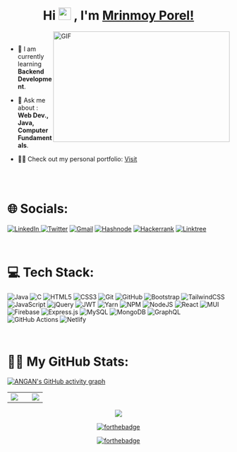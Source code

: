 <div>
    <h1 align="center">
        Hi <img src="https://media.giphy.com/media/hvRJCLFzcasrR4ia7z/giphy.gif" width="28"> ,
        I'm <a href="https://www.linkedin.com/in/mrinnnmoy/" target="_blank"> Mrinmoy Porel!</a>
    </h1>
</div>

<img align="right" alt="GIF" src="https://camo.githubusercontent.com/5ddf73ad3a205111cf8c686f687fc216c2946a75005718c8da5b837ad9de78c9/68747470733a2f2f7468756d62732e6766796361742e636f6d2f4576696c4e657874446576696c666973682d736d616c6c2e676966" width="400px" height="250" />

<br>

- 🌱 I am currently learning **Backend Development**.

- 💬 Ask me about : **Web Dev., Java, Computer Fundamentals**.

- 👨‍💻 Check out my personal portfolio: <a href="https://mrinnnmoy.netlify.app" target="_blank">Visit</a>

<br>
<br>

# 🌐 Socials:

<a href="https://www.linkedin.com/in/mrinnnmoy/" target="_blank"> ![LinkedIn](https://img.shields.io/badge/linkedin-%230077B5.svg?style=for-the-badge&logo=linkedin&logoColor=white) </a>
<a href="http://twitter.com/mrinnnmoy" target="_blank">![Twitter](https://img.shields.io/badge/Twitter-%231DA1F2.svg?style=for-the-badge&logo=Twitter&logoColor=white)</a>
<a href="mailto:mrinmoy202000@gmail.com" target="_blank">![Gmail](https://img.shields.io/badge/Gmail-D14836?style=for-the-badge&logo=gmail&logoColor=white)</a>
<a href="https://mrinnnmoy.hashnode.dev/" target="_blank">![Hashnode](https://img.shields.io/badge/Hashnode-2962FF?style=for-the-badge&logo=hashnode&logoColor=white)</a>
<a href="https://www.hackerrank.com/mrinnnmoy" target="_blank">![Hackerrank](https://img.shields.io/badge/-Hackerrank-2EC866?style=for-the-badge&logo=HackerRank&logoColor=white)</a>
<a href="http://linktr.ee/mrinnnmoy" target="_blank">![Linktree](https://img.shields.io/badge/linktree-1de9b6?style=for-the-badge&logo=linktree&logoColor=white)</a>

<br>

# 💻 Tech Stack:

![Java](https://img.shields.io/badge/java-%23ED8B00.svg?style=for-the-badge&logo=java&logoColor=white)
![C](https://img.shields.io/badge/c-%2300599C.svg?style=for-the-badge&logo=c&logoColor=white)
![HTML5](https://img.shields.io/badge/html5-%23E34F26.svg?style=for-the-badge&logo=html5&logoColor=white)
![CSS3](https://img.shields.io/badge/css3-%231572B6.svg?style=for-the-badge&logo=css3&logoColor=white)
![Git](https://img.shields.io/badge/git-%23F05033.svg?style=for-the-badge&logo=git&logoColor=white)
![GitHub](https://img.shields.io/badge/github-%23121011.svg?style=for-the-badge&logo=github&logoColor=white)
![Bootstrap](https://img.shields.io/badge/bootstrap-%23563D7C.svg?style=for-the-badge&logo=bootstrap&logoColor=white)
![TailwindCSS](https://img.shields.io/badge/tailwindcss-%2338B2AC.svg?style=for-the-badge&logo=tailwind-css&logoColor=white)
![JavaScript](https://img.shields.io/badge/javascript-%23323330.svg?style=for-the-badge&logo=javascript&logoColor=%23F7DF1E)
![jQuery](https://img.shields.io/badge/jquery-%230769AD.svg?style=for-the-badge&logo=jquery&logoColor=white)
![JWT](https://img.shields.io/badge/JWT-black?style=for-the-badge&logo=JSON%20web%20tokens)
![Yarn](https://img.shields.io/badge/yarn-%232C8EBB.svg?style=for-the-badge&logo=yarn&logoColor=white)
![NPM](https://img.shields.io/badge/NPM-%23000000.svg?style=for-the-badge&logo=npm&logoColor=white)
![NodeJS](https://img.shields.io/badge/node.js-6DA55F?style=for-the-badge&logo=node.js&logoColor=white)
![React](https://img.shields.io/badge/react-%2320232a.svg?style=for-the-badge&logo=react&logoColor=%2361DAFB)
![MUI](https://img.shields.io/badge/MUI-%230081CB.svg?style=for-the-badge&logo=mui&logoColor=white)
![Firebase](https://img.shields.io/badge/firebase-%23039BE5.svg?style=for-the-badge&logo=firebase)
![Express.js](https://img.shields.io/badge/express.js-%23404d59.svg?style=for-the-badge&logo=express&logoColor=%2361DAFB)
![MySQL](https://img.shields.io/badge/mysql-%2300f.svg?style=for-the-badge&logo=mysql&logoColor=white)
![MongoDB](https://img.shields.io/badge/MongoDB-%234ea94b.svg?style=for-the-badge&logo=mongodb&logoColor=white)
![GraphQL](https://img.shields.io/badge/-GraphQL-E10098?style=for-the-badge&logo=graphql&logoColor=white)
![GitHub Actions](https://img.shields.io/badge/github%20actions-%232671E5.svg?style=for-the-badge&logo=githubactions&logoColor=white)
![Netlify](https://img.shields.io/badge/netlify-%23000000.svg?style=for-the-badge&logo=netlify&logoColor=#00C7B7)

<br>
   
# 👨‍💻 My GitHub Stats:

[![ANGAN's GitHub activity graph](https://activity-graph.herokuapp.com/graph?username=mrinnnmoy&bg_color=0D1117&color=42f563&line=03b5fc&point=ffffff&hide_border=true)](https://github.com/mrinnnmoy)
  <table align="center">
    <tr>
      <td><img src="https://github-readme-stats.vercel.app/api?username=mrinnnmoy&include_all_commits=true&count_private=true&show_icons=true&line_height=20&theme=chartreuse-dark&hide_border=true"/></td>
      <td><td><img src="https://github-readme-stats.vercel.app/api/top-langs?username=mrinnnmoy&show_icons=true&locale=en&layout=compact&theme=chartreuse-dark&hide_border=true" /></td>
    </tr>
  </table>

<div align="center">
  <p><img align="center" src="https://github-readme-streak-stats.herokuapp.com/?user=mrinnnmoy&theme=chartreuse-dark&hide_border=true&stroke=0000&background=060A0CD" /></p>
    
  [![forthebadge](https://forthebadge.com/images/badges/built-with-love.svg)](https://forthebadge.com)
    
  [![forthebadge](https://forthebadge.com/images/badges/powered-by-coffee.svg)](https://forthebadge.com)
</div>
